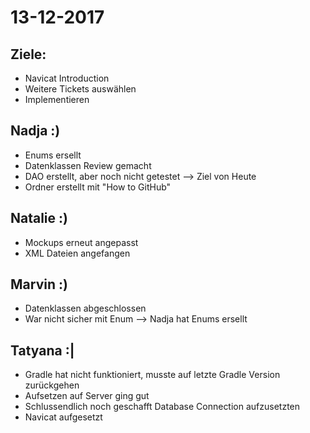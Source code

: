 # 13-12-2017
## Ziele:
* Navicat Introduction
* Weitere Tickets auswählen
* Implementieren

## Nadja :)
* Enums ersellt
* Datenklassen Review gemacht
* DAO erstellt, aber noch nicht getestet --> Ziel von Heute
* Ordner erstellt mit "How to GitHub"

## Natalie :)
* Mockups erneut angepasst
* XML Dateien angefangen

## Marvin :)
* Datenklassen abgeschlossen
* War nicht sicher mit Enum --> Nadja hat Enums ersellt

## Tatyana :|
* Gradle hat nicht funktioniert, musste auf letzte Gradle Version zurückgehen
* Aufsetzen auf Server ging gut
* Schlussendlich noch geschafft Database Connection aufzusetzten
* Navicat aufgesetzt
